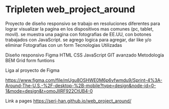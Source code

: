 # Tripleten web_project_around

Proyecto de diseño responsivo se trabajo en resoluciones diferentes para lograr visualizar la pagina en los dispositivos mas comunes (pc, tablet, movil). se muestra una pagina con fotografias de EE.UU, con botones trabajados con JavaScript. se agrego logica para agregar, dar like y/o eliminar Fotografias con un form
Tecnologias Utilizadas

Diseño responsivo Figma HTML CSS JavaScript GIT avanzado Metodología BEM Grid form funtions

Liga al proyecto de Figma

https://www.figma.com/file/mUgu8OSHWE0M6p6vfwmdu9/Sprint-4%3A-Around-The-U.S.-%2F-desktop-%2B-mobile?type=design&node-id=0-1&mode=design&t=omoJIlRF922CtUB4-0

Link a pages
https://seri-han.github.io/web_project_around/


